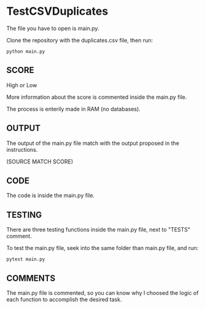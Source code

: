 # TestCSVDuplicates
The file you have to open is main.py.

Clone the repository with the duplicates.csv file, then run:
```
python main.py
```
## SCORE
High or Low

More information about the score is commented inside the main.py file.

The process is enterily made in RAM (no databases).
## OUTPUT
The output of the main.py file match with the output proposed in the instructions.

(SOURCE MATCH SCORE)
## CODE
The code is inside the main.py file.
## TESTING
There are three testing functions inside the main.py file, next to "TESTS" comment.

To test the main.py file, seek into the same folder than main.py file, and run:
```
pytest main.py
```
## COMMENTS
The main.py file is commented, so you can know why I choosed the logic of each function to accomplish the desired task.
